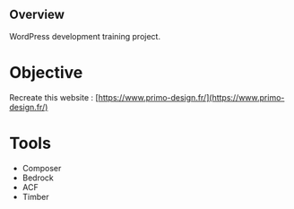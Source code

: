## Overview

WordPress development training project.

# Objective

Recreate this website : [https://www.primo-design.fr/](https://www.primo-design.fr/)

# Tools

-   Composer
-   Bedrock
-   ACF
-   Timber
